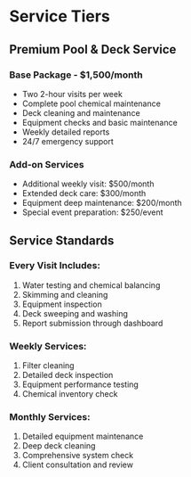 # Service Tiers

## Premium Pool & Deck Service

### Base Package - $1,500/month
- Two 2-hour visits per week
- Complete pool chemical maintenance
- Deck cleaning and maintenance
- Equipment checks and basic maintenance
- Weekly detailed reports
- 24/7 emergency support

### Add-on Services
- Additional weekly visit: $500/month
- Extended deck care: $300/month
- Equipment deep maintenance: $200/month
- Special event preparation: $250/event

## Service Standards

### Every Visit Includes:
1. Water testing and chemical balancing
2. Skimming and cleaning
3. Equipment inspection
4. Deck sweeping and washing
5. Report submission through dashboard

### Weekly Services:
1. Filter cleaning
2. Detailed deck inspection
3. Equipment performance testing
4. Chemical inventory check

### Monthly Services:
1. Detailed equipment maintenance
2. Deep deck cleaning
3. Comprehensive system check
4. Client consultation and review